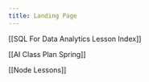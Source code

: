 ```yaml
---
title: Landing Page
---
```


[[SQL For Data Analytics Lesson Index]]

[[AI Class Plan Spring]]

[[Node Lessons]]